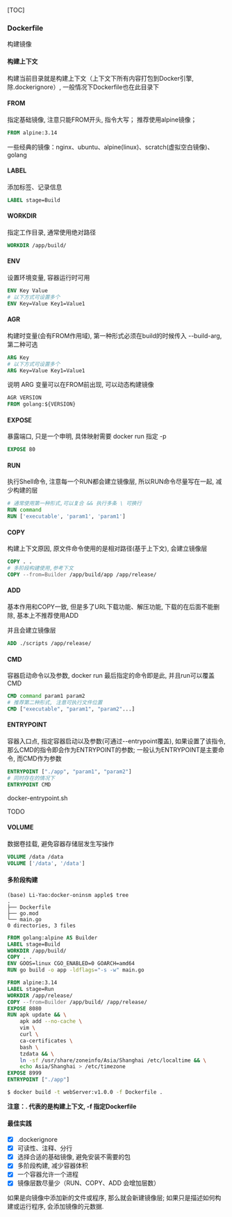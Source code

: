 [TOC]

### Dockerfile

构建镜像

#### 构建上下文

构建当前目录就是构建上下文（上下文下所有内容打包到Docker引擎,  除.dockerignore）,  一般情况下Dockerfile也在此目录下

#### FROM

指定基础镜像, 注意只能FROM开头,  指令大写； 推荐使用alpine镜像；

~~~dockerfile
FROM alpine:3.14
~~~

一些经典的镜像：nginx、ubuntu、alpine(linux)、scratch(虚拟空白镜像)、golang

#### LABEL

添加标签、记录信息

~~~dockerfile
LABEL stage=Build
~~~

#### WORKDIR

指定工作目录,   通常使用绝对路径

~~~dockerfile
WORKDIR /app/build/
~~~

#### ENV

设置环境变量,  容器运行时可用

~~~dockerfile
ENV Key Value
# 以下方式可设置多个
ENV Key=Value Key1=Value1
~~~

#### AGR

构建时变量(会有FROM作用域), 第一种形式必须在build的时候传入 --build-arg, 第二种可选

~~~dockerfile
ARG Key
# 以下方式可设置多个
ARG Key=Value Key1=Value1
~~~

说明 ARG 变量可以在FROM前出现, 可以动态构建镜像

~~~dockerfile
AGR VERSION
FROM golang:${VERSION}
~~~

#### EXPOSE

暴露端口, 只是一个申明, 具体映射需要 docker run 指定 -p

~~~dockerfile
EXPOSE 80
~~~

#### RUN

执行Shell命令,  注意每一个RUN都会建立镜像层,  所以RUN命令尽量写在一起,  减少构建的层

~~~dockerfile
# 通常使用第一种形式,可以复合 && 执行多条 \ 可换行
RUN command			
RUN ['executable', 'param1', 'param1']
~~~

#### COPY

构建上下文原因,  原文件命令使用的是相对路径(基于上下文), 会建立镜像层

~~~dockerfile
COPY . .
# 多阶段构建使用,参考下文
COPY --from=Builder /app/build/app /app/release/
~~~

#### ADD

基本作用和COPY一致,  但是多了URL下载功能、解压功能, 下载的在后面不能删除,  基本上不推荐使用ADD

并且会建立镜像层

~~~dockerfile
ADD ./scripts /app/release/
~~~

#### CMD

容器启动命令以及参数, docker run 最后指定的命令即是此, 并且run可以覆盖CMD

~~~dockerfile
CMD command param1 param2
# 推荐第二种形式, 注意可执行文件位置
CMD ["executable", "param1", "param2"...]
~~~

#### ENTRYPOINT

容器入口点,  指定容器启动以及参数(可通过--entrypoint覆盖), 如果设置了该指令,  那么CMD的指令即会作为ENTRYPOINT的参数; 一般认为ENTRYPOINT是主要命令,  而CMD作为参数

~~~dockerfile
ENTRYPOINT ["./app", "param1", "param2"]
# 同时存在的情况下
ENTRYPOINT CMD
~~~

docker-entrypoint.sh

TODO

#### VOLUME

数据卷挂载, 避免容器存储层发生写操作

~~~dockerfile
VOLUME /data /data
VOLUME ['/data', '/data']
~~~

#### 多阶段构建

~~~
(base) Li-Yao:docker-oninsm apple$ tree
.
├── Dockerfile
├── go.mod
└── main.go
0 directories, 3 files
~~~

~~~dockerfile
FROM golang:alpine AS Builder
LABEL stage=Build
WORKDIR /app/build/
COPY . .
ENV GOOS=linux CGO_ENABLED=0 GOARCH=amd64
RUN go build -o app -ldflags="-s -w" main.go

FROM alpine:3.14
LABEL stage=Run
WORKDIR /app/release/
COPY --from=Builder /app/build/ /app/release/
EXPOSE 8080
RUN apk update && \
	apk add --no-cache \
	vim \
	curl \
	ca-certificates \
	bash \
	tzdata && \
	ln -sf /usr/share/zoneinfo/Asia/Shanghai /etc/localtime && \
	echo Asia/Shanghai > /etc/timezone
EXPOSE 8999
ENTRYPOINT ["./app"]
~~~

~~~bash
$ docker build -t webServer:v1.0.0 -f Dockerfile . 
~~~

**注意：. 代表的是构建上下文,  -f 指定Dockerfile**

#### 最佳实践

- [x] .dockerignore
- [x] 可读性、注释、分行
- [x] 选择合适的基础镜像,  避免安装不需要的包
- [x] 多阶段构建,  减少容器体积
- [x] 一个容器允许一个进程
- [x] 镜像层数尽量少（RUN、COPY、ADD 会增加层数）

如果是向镜像中添加新的文件或程序, 那么就会新建镜像层; 如果只是描述如何构建或运行程序, 会添加镜像的元数据.